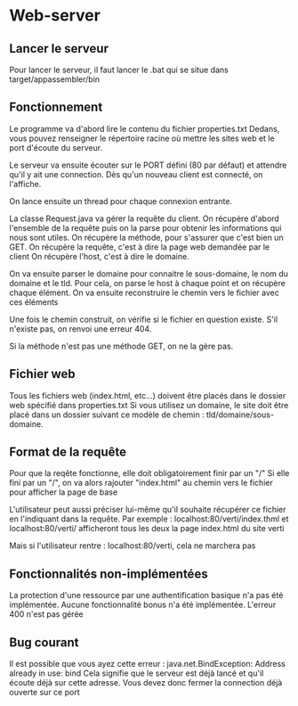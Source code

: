 # Web-server

## Lancer le serveur
Pour lancer le serveur,  il faut lancer le .bat qui se situe dans target/appassembler/bin

## Fonctionnement
Le programme va d'abord lire le contenu du fichier properties.txt
Dedans, vous pouvez renseigner le répertoire racine où mettre les sites web et le port d'écoute du serveur.

Le serveur va ensuite écouter sur le PORT défini (80 par défaut) et attendre qu'il y ait une connection.
Dès qu'un nouveau client est connecté, on l'affiche.

On lance ensuite un thread pour chaque connexion entrante.

La classe Request.java va gérer la requête du client.
On récupère d'abord l'ensemble de la requête puis on la parse pour obtenir les informations qui nous sont utiles.
On récupère la méthode, pour s'assurer que c'est bien un GET.
On récupère la requête, c'est à dire la page web demandée par le client
On récupère l'host, c'est à dire le domaine.

On va ensuite parser le domaine pour connaitre le sous-domaine, le nom du domaine et le tld.
Pour cela, on parse le host à chaque point et on récupère chaque élément.
On va ensuite reconstruire le chemin vers le fichier avec ces éléments

Une fois le chemin construit, on vérifie si le fichier en question existe. S'il n'existe pas, on renvoi une erreur 404.

Si la méthode n'est pas une méthode GET, on ne la gère pas.

## Fichier web
Tous les fichiers web (index.html, etc...) doivent être placés dans le dossier web spécifié dans properties.txt
Si vous utilisez un domaine, le site doit être placé dans un dossier suivant ce modèle de chemin : tld/domaine/sous-domaine.

## Format de la requête
Pour que la reqête fonctionne, elle doit obligatoirement finir par un "/"
Si elle fini par un "/", on va alors rajouter "index.html" au chemin vers le fichier pour afficher la page de base

L'utilisateur peut aussi préciser lui-même qu'il souhaite récupérer ce fichier en l'indiquant dans la requête.
Par exemple : 
  localhost:80/verti/index.thml et localhost:80/verti/ afficheront tous les deux la page index.html du site verti

Mais si l'utilisateur rentre : localhost:80/verti, cela ne marchera pas

## Fonctionnalités non-implémentées
La protection d'une ressource par une authentification basique n'a pas été implémentée.
Aucune fonctionnalité bonus n'a été implémentée.
L'erreur 400 n'est pas gérée

## Bug courant
Il est possible que vous ayez cette erreur : java.net.BindException: Address already in use: bind
Cela signifie que le serveur est déjà lancé et qu'il écoute déjà sur cette adresse. Vous devez donc fermer la connection déjà ouverte sur ce port


